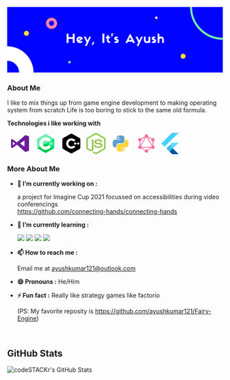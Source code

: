 <img src="images/banner.png" alt="hey, it's ayush" />   

### About Me  

I like to mix things up from game engine development to making operating system from scratch Life is too boring to stick to the same old formula.

**Technologies i like working with**

<img align="left" alt="visual-studio" src="images/logos/visual-studio.svg" height="50px" style="margin: 0 5px">
<img align="left" alt="c-sharp" src="images/logos/c-sharp.svg" height="50px" style="margin: 0 5px">
<img align="left" alt="c" src="images/logos/c.svg" height="50px" style="margin: 0 5px">
<img align="left" alt="node-js" src="images/logos/nodejs.svg" height="50px" style="margin: 0 5px">
<img align="left" alt="python" src="images/logos/python.svg" height="50px" style="margin: 0 5px">
<img align="left" alt="graph-ql" src="images/logos/graphql.svg" height="50px" style="margin: 0 5px">
<img align="left" alt="flutter" src="images/logos/flutter.svg" height="50px" style="margin: 0 5px">

<br/>
<br/>
<br/>

### More About Me  

- **🔭 I’m currently working on :**  
  
  a project for Imagine Cup 2021 focussed on accessibilities during video conferencings  
  https://github.com/connecting-hands/connecting-hands
  
- **🌱 I’m currently learning :**
    
    <img src="https://img.shields.io/badge/docker%20-%230db7ed.svg?&style=for-the-badge&logo=docker&logoColor=white"/>
    <img src="https://img.shields.io/badge/azure%20-%230072C6.svg?&style=for-the-badge&logo=azure-devops&logoColor=white"/>
    
    <img src="https://img.shields.io/badge/TensorFlow%20-%23FF6F00.svg?&style=for-the-badge&logo=TensorFlow&logoColor=white" />
    <img src="https://img.shields.io/badge/Keras%20-%23D00000.svg?&style=for-the-badge&logo=Keras&logoColor=white"/>
    
- **📫 How to reach me :**  

    Email me at ayushkumar121@outlook.com
    
- **😄 Pronouns :** He/Him
- **⚡ Fun fact :** Really like strategy games like factorio  

  (PS: My favorite reposity is https://github.com/ayushkumar121/Fairy-Engine)

<br/>

 ## GitHub Stats

  <img align="left" alt="codeSTACKr's GitHub Stats" src="https://github-readme-stats-six-flame.vercel.app/api?username=ayushkumar121&show_icons=true&hide_border=false&theme=tokyonight" />
